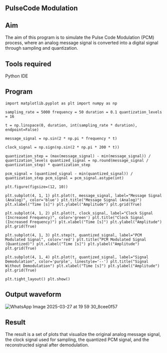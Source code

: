 ## PulseCode Modulation

## Aim

The aim of this program is to simulate the Pulse Code Modulation (PCM) process, where an analog message signal is converted into a digital signal through sampling and quantization.

## Tools required
 Python IDE
## Program
~~~
import matplotlib.pyplot as plt import numpy as np

sampling_rate = 5000 frequency = 50 duration = 0.1 quantization_levels = 16

t = np.linspace(0, duration, int(sampling_rate * duration), endpoint=False)

message_signal = np.sin(2 * np.pi * frequency * t)

clock_signal = np.sign(np.sin(2 * np.pi * 200 * t))

quantization_step = (max(message_signal) - min(message_signal)) / quantization_levels quantized_signal = np.round(message_signal / quantization_step) * quantization_step

pcm_signal = (quantized_signal - min(quantized_signal)) / quantization_step pcm_signal = pcm_signal.astype(int)

plt.figure(figsize=(12, 10))

plt.subplot(4, 1, 1) plt.plot(t, message_signal, label="Message Signal (Analog)", color='blue') plt.title("Message Signal (Analog)") plt.xlabel("Time [s]") plt.ylabel("Amplitude") plt.grid(True)

plt.subplot(4, 1, 2) plt.plot(t, clock_signal, label="Clock Signal (Increased Frequency)", color='green') plt.title("Clock Signal (Increased Frequency)") plt.xlabel("Time [s]") plt.ylabel("Amplitude") plt.grid(True)

plt.subplot(4, 1, 3) plt.step(t, quantized_signal, label="PCM Modulated Signal", color='red') plt.title("PCM Modulated Signal (Quantized)") plt.xlabel("Time [s]") plt.ylabel("Amplitude") plt.grid(True)

plt.subplot(4, 1, 4) plt.plot(t, quantized_signal, label="Signal Demodulation", color='purple', linestyle='--') plt.title("Signal Without Demodulation") plt.xlabel("Time [s]") plt.ylabel("Amplitude") plt.grid(True)

plt.tight_layout() plt.show()
~~~
## Output waveform 

![WhatsApp Image 2025-03-27 at 19 59 30_8cee0f57](https://github.com/user-attachments/assets/8a084d7c-695e-4811-bce5-1cd6a07d3def)


## Result

The result is a set of plots that visualize the original analog message signal, the clock signal used for sampling, the quantized PCM signal, and the reconstructed signal after demodulation.
